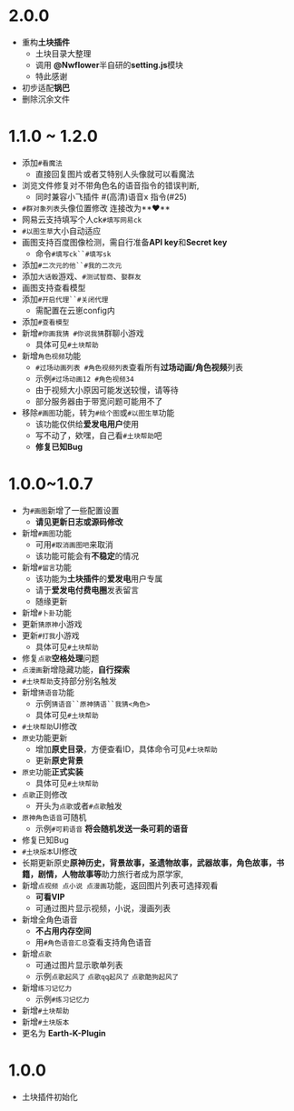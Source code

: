 # 2.0.0
* 重构**土块插件**
  * 土块目录大整理
  * 调用 **@Nwflower**半自研的**setting.js**模块
  * 特此感谢
* 初步适配**锅巴**
* 删除沉余文件

# 1.1.0 ~ 1.2.0
* 添加`#看魔法`
  * 直接回复图片或者艾特别人头像就可以看魔法
* 浏览文件修复对不带角色名的语音指令的错误判断,
  *  同时兼容小飞插件 #(高清)语音x 指令(#25)
* `#群对象列表`头像位置修改 连接改为**♥**
* 网易云支持填写个人ck`#填写网易ck`
* `#以图生草`大小自动适应
* 画图支持百度图像检测，需自行准备**API key**和**Secret key**
  * 命令`#填写ck``#填写sk`
* 添加`#二次元的他``#我的二次元`
* 添加`大话骰`游戏、`#测试智商`、`娶群友`
* 画图支持查看模型
* 添加`#开启代理``#关闭代理`
  * 需配置在云崽config内
* 添加`#查看模型`
* 新增`#你画我猜 #你说我猜`群聊小游戏
  * 具体可见`#土块帮助`
* 新增`角色视频`功能
  * `#过场动画列表 #角色视频列表`查看所有**过场动画/角色视频**列表
  * 示例`#过场动画12 #角色视频34`
  * 由于视频大小原因可能发送较慢，请等待
  * 部分服务器由于带宽问题可能用不了
* 移除`#画图`功能，转为`#绘个图`或`#以图生草`功能
  * 该功能仅供给**爱发电用户**使用
  * 写不动了，欸嘿，自己看`#土块帮助`吧
  * **修复已知Bug**

# 1.0.0~1.0.7
* 为`#画图`新增了一些配置设置
  * **请见更新日志或源码修改**
* 新增`#画图`功能
  * 可用`#取消画图吧`来取消
  * 该功能可能会有**不稳定**的情况
* 新增`#留言`功能
  * 该功能为**土块插件**的**爱发电**用户专属
  * 请于**爱发电付费电圈**发表留言
  * 随缘更新
* 新增`#卜卦`功能
* 更新`猜原神`小游戏
* 更新`#打我`小游戏
  * 具体可见`#土块帮助`
* 修复`点歌`**空格处理**问题
* `点漫画`新增隐藏功能，**自行探索**
* `#土块帮助`支持部分别名触发
* 新增`猜语音`功能
  * 示例`猜语音``原神猜语``我猜<角色>`
  * 具体可见`#土块帮助`
* `#土块帮助`UI修改
* `原史`功能更新
  * 增加**原史目录**，方便查看ID，具体命令可见`#土块帮助`
  * 更新**原史背景**
* `原史`功能**正式实装**
  * 具体可见`#土块帮助`
* `点歌`正则修改
  * 开头为`点歌`或者`#点歌`触发
* `原神角色语音`可随机
  * 示例`#可莉语音` **将会随机发送一条可莉的语音**
* 修复已知Bug
* `#土块版本`UI修改
* 长期更新原史**原神历史，背景故事，圣遗物故事，武器故事，角色故事，书籍，剧情，人物故事等**助力旅行者成为原学家,
* 新增`点视频 点小说 点漫画`功能，返回图片列表可选择观看
  * **可看VIP**
  * 可通过图片显示视频，小说，漫画列表
* 新增全角色语音
  * **不占用内存空间**
  * 用`#角色语音汇总`查看支持角色语音
* 新增`点歌`
  * 可通过图片显示歌单列表
  * 示例`点歌起风了` `点歌qq起风了` `点歌酷狗起风了`
* 新增`练习记忆力`
  * 示例`#练习记忆力`
* 新增`#土块帮助`
* 新增`#土块版本`
* 更名为 **Earth-K-Plugin**

# 1.0.0
* 土块插件初始化
